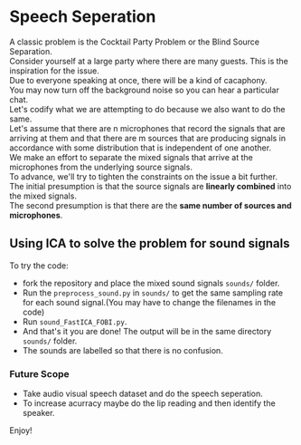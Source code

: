 # Speech Seperation

A classic problem is the Cocktail Party Problem or the Blind Source Separation.  
Consider yourself at a large party where there are many guests. This is the inspiration for the issue.  
Due to everyone speaking at once, there will be a kind of cacaphony.  
You may now turn off the background noise so you can hear a particular chat.  
Let's codify what we are attempting to do because we also want to do the same.  
Let's assume that there are n microphones that record the signals that are arriving at them and that there are m sources that are producing signals in accordance with some distribution that is independent of one another.  
We make an effort to separate the mixed signals that arrive at the microphones from the underlying source signals.  
To advance, we'll try to tighten the constraints on the issue a bit further.  
The initial presumption is that the source signals are **linearly combined** into the mixed signals.  
The second presumption is that there are the **same number of sources and microphones**.  

## Using ICA to solve the problem for sound signals

To try the code:  
- fork the repository and place the mixed sound signals `sounds/` folder. 
- Run the `preprocess_sound.py` in `sounds/` to get the same sampling rate for each sound signal.(You may have to change the filenames in the code)
- Run `sound_FastICA_FOBI.py`. 
- And that's it you are done! The output will be in the same directory `sounds/` folder.  
- The sounds are labelled so that there is no confusion.
 
### Future Scope
- Take audio visual speech dataset and do the speech seperation.
- To increase acurracy maybe do the lip reading and then identify the speaker.

Enjoy!
